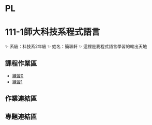 # PL
# 111-1師大科技系程式語言
✨ 系級：科技系2年級
✨ 姓名：簡珮軒
✨ 這裡是我程式語言學習的輸出天地
## 課程作業區
- [練習0](https://github.com/cpeggy/PL/blob/main/Python01.ipynb)
- [練習1](https://github.com/cpeggy/PL/blob/main/Python02.ipynb)
## 作業連結區
## 專題連結區
